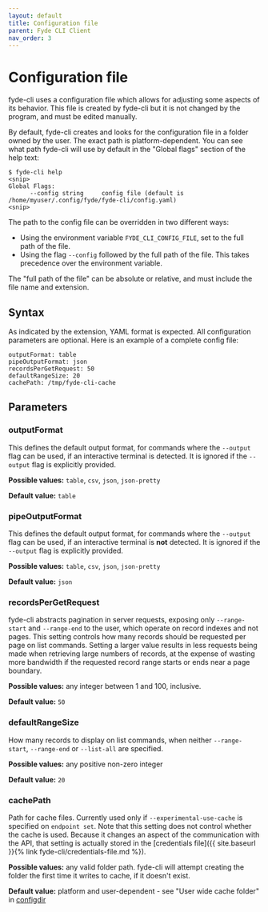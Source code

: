 ```yaml
---
layout: default
title: Configuration file
parent: Fyde CLI Client
nav_order: 3
---
```

# Configuration file

fyde-cli uses a configuration file which allows for adjusting some aspects of its behavior.
This file is created by fyde-cli but it is not changed by the program, and must be edited manually.

By default, fyde-cli creates and looks for the configuration file in a folder owned by the user.
The exact path is platform-dependent.
You can see what path fyde-cli will use by default in the "Global flags" section of the help text:

```
$ fyde-cli help
<snip>
Global Flags:
      --config string     config file (default is /home/myuser/.config/fyde/fyde-cli/config.yaml)
<snip>
```

The path to the config file can be overridden in two different ways:

- Using the environment variable `FYDE_CLI_CONFIG_FILE`, set to the full path of the file.
- Using the flag `--config` followed by the full path of the file. This takes precedence over the environment variable.

The "full path of the file" can be absolute or relative, and must include the file name and extension.

## Syntax

As indicated by the extension, YAML format is expected.
All configuration parameters are optional.
Here is an example of a complete config file:

```
outputFormat: table
pipeOutputFormat: json
recordsPerGetRequest: 50
defaultRangeSize: 20
cachePath: /tmp/fyde-cli-cache
```

## Parameters

### outputFormat
This defines the default output format, for commands where the `--output` flag can be used, if an interactive terminal is detected.
It is ignored if the `--output` flag is explicitly provided.

**Possible values:** `table`, `csv`, `json`, `json-pretty`

**Default value:** `table`

### pipeOutputFormat
This defines the default output format, for commands where the `--output` flag can be used, if an interactive terminal is **not** detected.
It is ignored if the `--output` flag is explicitly provided.

**Possible values:** `table`, `csv`, `json`, `json-pretty`

**Default value:** `json`

### recordsPerGetRequest

fyde-cli abstracts pagination in server requests, exposing only `--range-start` and `--range-end` to the user, which operate on record indexes and not pages.
This setting controls how many records should be requested per page on list commands.
Setting a larger value results in less requests being made when retrieving large numbers of records, at the expense of wasting more bandwidth if the requested record range starts or ends near a page boundary.

**Possible values:** any integer between 1 and 100, inclusive.

**Default value:** `50`

### defaultRangeSize

How many records to display on list commands, when neither `--range-start`, `--range-end` or `--list-all` are specified.

**Possible values:** any positive non-zero integer

**Default value:** `20`

### cachePath

Path for cache files.
Currently used only if `--experimental-use-cache` is specified on `endpoint set`.
Note that this setting does not control whether the cache is used.
Because it changes an aspect of the communication with the API, that setting is actually stored in the [credentials file]({{ site.baseurl }}{% link fyde-cli/credentials-file.md %}).

**Possible values:** any valid folder path. fyde-cli will attempt creating the folder the first time it writes to cache, if it doesn't exist.

**Default value:** platform and user-dependent - see "User wide cache folder" in [configdir](https://github.com/shibukawa/configdir)